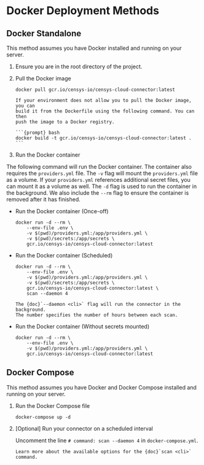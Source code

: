 # Docker Deployment Methods

## Docker Standalone

This method assumes you have Docker installed and running on your server.

1. Ensure you are in the root directory of the project.
2. Pull the Docker image

    ```{prompt} bash
    docker pull gcr.io/censys-io/censys-cloud-connector:latest
    ```

    ````{note}
    If your environment does not allow you to pull the Docker image, you can
    build it from the Dockerfile using the following command. You can then
    push the image to a Docker registry.

    ```{prompt} bash
    docker build -t gcr.io/censys-io/censys-cloud-connector:latest .
    ```
    ````

3. Run the Docker container

The following command will run the Docker container.
The container also requires the `providers.yml` file. The `-v` flag will
mount the `providers.yml` file as a volume. If your `providers.yml` references
additional secret files, you can mount it as a volume as well. The `-d` flag
is used to run the container in the background. We also include the `--rm`
flag to ensure the container is removed after it has finished.

- Run the Docker container (Once-off)

    ```{prompt} bash
    docker run -d --rm \
        --env-file .env \
        -v $(pwd)/providers.yml:/app/providers.yml \
        -v $(pwd)/secrets:/app/secrets \
        gcr.io/censys-io/censys-cloud-connector:latest
    ```

- Run the Docker container (Scheduled)

    ```{prompt} bash
    docker run -d --rm \
        --env-file .env \
        -v $(pwd)/providers.yml:/app/providers.yml \
        -v $(pwd)/secrets:/app/secrets \
        gcr.io/censys-io/censys-cloud-connector:latest \
        scan --daemon 4
    ```

    ```{note}
    The {doc}`--daemon <cli>` flag will run the connector in the background.
    The number specifies the number of hours between each scan.
    ```

- Run the Docker container (Without secrets mounted)

    ```{prompt} bash
    docker run -d --rm \
        --env-file .env \
        -v $(pwd)/providers.yml:/app/providers.yml \
        gcr.io/censys-io/censys-cloud-connector:latest
    ```

## Docker Compose

This method assumes you have Docker and Docker Compose installed and running on
your server.

1. Run the Docker Compose file

    ```{prompt} bash
    docker-compose up -d
    ```

2. [Optional] Run your connector on a scheduled interval

    Uncomment the line `# command: scan --daemon 4` in `docker-compose.yml`.

    ```{note}
    Learn more about the available options for the {doc}`scan <cli>` command.
    ```
